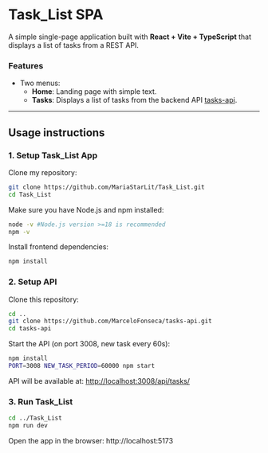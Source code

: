 # Task_List SPA

A simple single-page application built with **React + Vite + TypeScript** that displays a list of tasks from a REST API.

### Features

- Two menus:
  - **Home**: Landing page with simple text.
  - **Tasks**: Displays a list of tasks from the backend API [tasks-api](https://github.com/MarceloFonseca/tasks-api).

---

## Usage instructions

### 1. Setup Task_List App 
Clone my repository:
```bash
git clone https://github.com/MariaStarLit/Task_List.git
cd Task_List
```
Make sure you have Node.js and npm installed:
```bash
node -v #Node.js version >=18 is recommended 
npm -v
```
Install frontend dependencies:
```bash
npm install
```

### 2. Setup API
Clone this repository:
```bash
cd ..
git clone https://github.com/MarceloFonseca/tasks-api.git
cd tasks-api
```
Start the API (on port 3008, new task every 60s):
```bash
npm install
PORT=3008 NEW_TASK_PERIOD=60000 npm start
```
API will be available at: [http://localhost:3008/api/tasks/](http://localhost:3008/api/tasks/)  

### 3. Run Task_List
```bash
cd ../Task_List
npm run dev
```
Open the app in the browser:
http://localhost:5173
